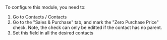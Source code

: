 To configure this module, you need to:

1. Go to Contacts / Contacts
2. Go to the "Sales & Purchase" tab, and mark the "Zero Purchase Price" check. Note, the check can only be editted if the contact has no parent.
3. Set this field in all the desired contacts
